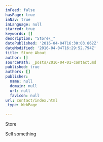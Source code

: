 ```yaml
---
inFeed: false
hasPage: true
inNav: true
inLanguage: null
starred: true
keywords: []
description: "Store\_"
datePublished: '2016-04-04T16:30:03.862Z'
dateModified: '2016-04-04T16:29:52.794Z'
title: Store About
author: []
sourcePath: _posts/2016-04-01-contact.md
published: true
authors: []
publisher:
  name: null
  domain: null
  url: null
  favicon: null
url: contact/index.html
_type: WebPage

---
```

Store 

Sell something